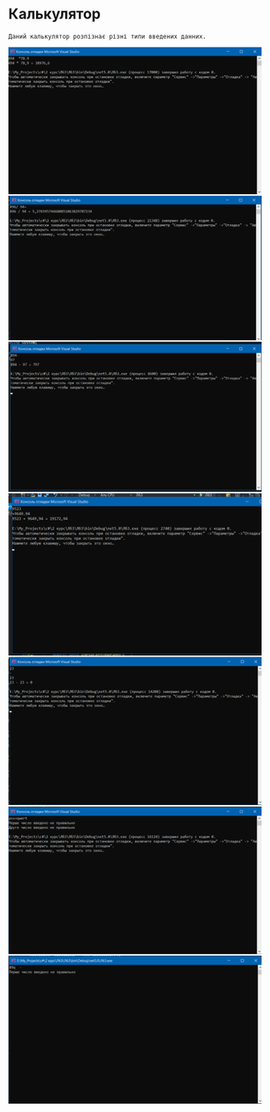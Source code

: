 # Калькулятор

```
Даний калькулятор розпізнає різні типи введених данних.
```

<img src="Снимок экрана (873).png"/>
<img src="Снимок экрана (874).png"/>
<img src="Снимок экрана (875).png"/>
<img src="Снимок экрана (876).png"/>
<img src="Снимок экрана (877).png"/>
<img src="Снимок экрана (878).png"/>
<img src="Снимок экрана (879).png"/>